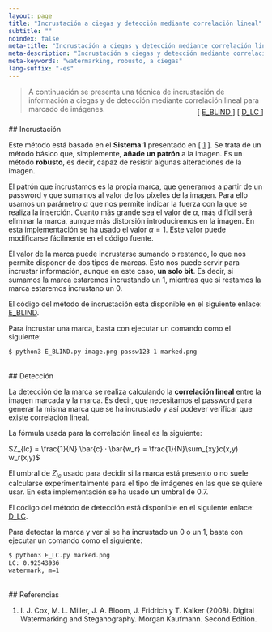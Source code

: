 ```yaml
---
layout: page
title: "Incrustación a ciegas y detección mediante correlación lineal"
subtitle: "" 
noindex: false
meta-title: "Incrustación a ciegas y detección mediante correlación lineal"
meta-description: "Incrustación a ciegas y detección mediante correlación lineal."
meta-keywords: "watermarking, robusto, a ciegas"
lang-suffix: "-es"
---
```



> A continuación se presenta una técnica de incrustación de información 
> a ciegas y de detección mediante correlación lineal para marcado
> de imágenes.
<div style='text-align:right;margin-top:-25px'> 
    [ <a href='https://github.com/daniellerch/stegolab/tree/master/watermarking/E_BLIND.py'>
        E_BLIND
      </a> ]
    [ <a href='https://github.com/daniellerch/stegolab/tree/master/watermarking/D_LC.py'>
        D_LC
      </a> ]
</div>





<br>
## Incrustación

Este método está basado en el **Sistema 1** presentado en [ [1](#referencias) ]. 
Se trata de un método básico que, simplemente, **añade un patrón** a la imagen.
Es un método **robusto**, es decir, capaz de resistir algunas alteraciones de
la imagen.

El patrón que incrustamos es la propia marca, que generamos a partir de un 
password y que sumamos al valor de los píxeles de la imagen. Para ello usamos
un parámetro $\alpha$ que nos permite indicar la fuerza con la que se realiza
la inserción. Cuanto más grande sea el valor de $\alpha$, más difícil será 
eliminar la marca, aunque más distorsión introduciremos en la imagen.
En esta implementación se ha usado el valor $\alpha=1$. Este valor puede 
modificarse fácilmente en el código fuente.

El valor de la marca puede incrustarse sumando o restando, lo que nos permite
disponer de dos tipos de marcas. Esto nos puede servir para incrustar 
información, aunque en este caso, **un solo bit**. Es decir, si sumamos la marca
estaremos incrustando un 1, mientras que si restamos la marca estaremos
incrustano un 0. 

El código del método de incrustación está disponible en el siguiente enlace:
<a href='https://github.com/daniellerch/stegolab/tree/master/watermarking/E_BLIND.py'>E_BLIND</a>.

Para incrustar una marca, basta con ejecutar un comando como el siguiente:

```bash
$ python3 E_BLIND.py image.png passw123 1 marked.png
```


<br>
## Detección

La detección de la marca se realiza calculando la **correlación lineal** entre
la imagen marcada y la marca. Es decir, que necesitamos el password para
generar la misma marca que se ha incrustado y así podever verificar que 
existe correlación lineal.

La fórmula usada para la correlación lineal es la siguiente:

$Z_{lc} = \frac{1}{N} \bar{c} · \bar{w_r} = \frac{1}{N}\sum_{xy}c(x,y) w_r(x,y)$


El umbral de $Z_{lc}$ usado para decidir si la marca está presento o no suele
calcularse experimentalmente para el tipo de imágenes en las que se quiere usar.
En esta implementación se ha usado un umbral de $0.7$.


El código del método de detección está disponible en el siguiente enlace:
<a href='https://github.com/daniellerch/stegolab/tree/master/watermarking/D_LC.py'>D_LC</a>.

Para detectar la marca y ver si se ha incrustado un 0 o un 1, basta con ejecutar 
un comando como el siguiente:

```bash
$ python3 E_LC.py marked.png
LC: 0.92543936
watermark, m=1
```

<br>
## Referencias


1. I. J. Cox, M. L. Miller, J. A. Bloom, J. Fridrich y T. Kalker (2008). 
   Digital Watermarking and Steganography. Morgan Kaufmann. Second Edition.


